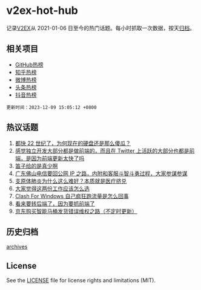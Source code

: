 # v2ex-hot-hub

 记录[V2EX](https://www.v2ex.com/)从 2021-01-06 日至今的热门话题。每小时抓取一次数据，按天[归档](archives)。
 
 ## 相关项目

- [GitHub热榜](https://github.com/snaildev/github-hot-hub)
- [知乎热榜](https://github.com/snaildev/zhihu-hot-hub)
- [微博热榜](https://github.com/snaildev/weibo-hot-hub)
- [头条热榜](https://github.com/snaildev/toutiao-hot-hub)
- [抖音热榜](https://github.com/snaildev/douyin-hot-hub)


 `更新时间：2023-12-09 15:05:12 +0800`

## 热议话题

1. [都快 22 世纪了，为何现在的硬盘还是那么傻瓜？](https://www.v2ex.com/t/998906)
1. [感觉独立开发大部分都是做前端的，而且在 Twitter 上活跃的大部分也都是前端，是因为前端更新太快了吗](https://www.v2ex.com/t/998756)
1. [笛子给的是真少啊](https://www.v2ex.com/t/998772)
1. [广东佛山电信要回公网 IP 之路，内附和客服斗智斗勇过程，大家参谋参谋](https://www.v2ex.com/t/998849)
1. [支原体肺炎为什么这么难好？本质就是医疗挤兑](https://www.v2ex.com/t/998817)
1. [大家觉得这两份工作应该怎么选](https://www.v2ex.com/t/998866)
1. [Clash For Windows 自己疯狂跑流量是怎么回事](https://www.v2ex.com/t/998922)
1. [看来要转后端了，因为要抓前端了](https://www.v2ex.com/t/998801)
1. [京东购买智能马桶发货错误维权之路（不定时更新）](https://www.v2ex.com/t/998889)

## 历史归档

[archives](archives)

## License

See the [LICENSE](LICENSE) file for license rights and limitations (MIT).
